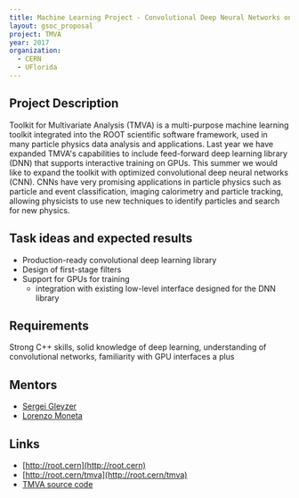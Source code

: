 ```yaml
---
title: Machine Learning Project - Convolutional Deep Neural Networks on GPUs for Particle Physics Applications
layout: gsoc_proposal
project: TMVA
year: 2017
organization:
  - CERN   
  - UFlorida
---
```


## Project Description 
Toolkit for Multivariate Analysis (TMVA) is a multi-purpose machine learning toolkit integrated into the ROOT scientific software framework, used in many particle physics data analysis and applications. Last year we have expanded TMVA's capabilities to include feed-forward deep learning library (DNN) that supports interactive training on GPUs. This summer we would like to expand the toolkit with optimized convolutional deep neural networks (CNN). CNNs have very promising applications in particle physics such as particle and event classification, imaging calorimetry and particle tracking, allowing physicists to use new techniques to identify particles and search for new physics.

## Task ideas and expected results

  * Production-ready convolutional deep learning library
  * Design of first-stage filters
  * Support for GPUs for training
     * integration with existing low-level interface designed for the DNN library

## Requirements
Strong C++ skills, solid knowledge of deep learning, understanding of convolutional networks, familiarity with GPU interfaces a plus

## Mentors

* [Sergei Gleyzer](mailto:sft-gsoc@cern.ch?subject=Convolutional%20Deep%20Neural%20Networks%20on%20GPUs%20for%20Particle%20Physics)
* [Lorenzo Moneta](mailto:sft-gsoc@cern.ch?subject=Convolutional%20Deep%20Neural%20Networks%20on%20GPUs%20for%20Particle%20Physics)

## Links

  * [http://root.cern](http://root.cern)
  * [http://root.cern/tmva](http://root.cern/tmva)
  * [TMVA source code](https://github.com/root-mirror/root/tree/master/tmva)
